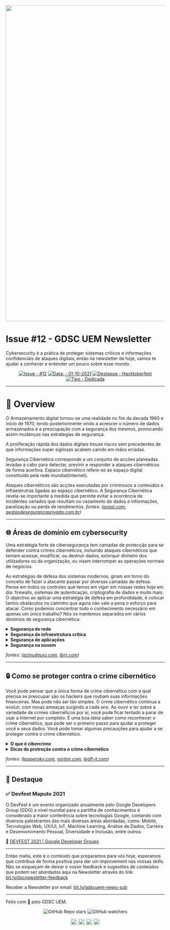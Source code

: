  <img src="https://user-images.githubusercontent.com/50568515/130362231-2d2f81a1-e3a5-48bf-8923-308ab0ac80eb.png" width="1000px" />
  <h1 align="left">
    Issue #12 - GDSC UEM Newsletter
  </h1>
Cybersecurity é a prática de proteger sistemas críticos e informações confidenciais de ataques digitais, então na newsletter de hoje, vamos te ajudar a conhecer e entender um pouco sobre esse mundo.

<span align="center">

[![Issue - #12](https://img.shields.io/badge/Issue-%2312-2ea44f)](https://https://github.com/gdscuem/tree/main/2021/)
[![Data: - 01-10-2021](https://img.shields.io/badge/Data%3A-06--10--2021-brightgreen)](https://https://github.com/gdscuem/tree/main/2021/)
[![Destaque - Hacktoberfest](https://img.shields.io/badge/Destaque-DevFest%2021-yellow)](https://https://github.com/gdscuem/tree/main/2021/) [![Tipo  - Dedicada](https://img.shields.io/badge/Tipo_-Dedicada-blue)](https://https://github.com/gdscuem/tree/main/2021/)

</span>


---

# 👀 Overview

O Armazenamento digital tornou-se uma realidade no fim da decada 1960 e início de 1970, tendo posteriormente vindo a acrescer o número de dados armazenados e a preocupação com a segurança dos mesmos, provocando assim mudanças nas estrategias de segurança.

A proliferação rápida dos dados digitais trouxe riscos sem precedentes de que informações super sigilosas acabem caindo em mãos erradas.

Segurança Cibernética corresponde a um conjunto de acções planeadas levadas a cabo para detectar, previnir e responder a ataques cibernéticos de forma acertiva. Espaco cibernético refere-se ao espaço digital constituido pela rede mundial(internet).

Ataques cibernéticos são acções executadas por criminosos a conteúdos e infraestrutras ligadas ao espaço cibernético.
A Segurança Cibernética revela-se importante a medida que permite evitar a ocorrência de incidentes variados que resultam no vazamento de dados e informações, paralização ou perda de rendimentos.
_fontes: ([avast.com](https://www.avast.com/pt-br/business/resources/future-of-network-security#android), [gestaodesegurancaprivada.com.br](https://gestaodesegurancaprivada.com.br/seguranca-cibernetica-o-que-e-objetivos-importancia-medidas/))_

---

## 🌐 Áreas de domínio em cybersecurity

Uma estratégia forte de cibersegurança tem camadas de protecção para se defender contra crimes cibernéticos, incluindo ataques cibernéticos que tentam acessar, modificar, ou destruir dados, extorquir dinheiro dos utilizadores ou da organização, ou visam interromper as operações normais de negócios.

As estratégias de defesa dos sistemas modernos, giram em torno do conceito de fazer o atacante passar por diversas camadas de defesa. Pense em todos os controles que temos em vigor em nossas redes hoje em dia: firewalls, sistemas de autenticação, criptografia de dados e muito mais. O objectivo ao aplicar uma estratégia de defesa em profundidade, é colocar tantos obstáculos no caminho que agora não vale a pena o esforço para atacar. Como podemos concentrar todo o conhecimento necessário em apenas um único trabalho? Nós os mantemos separados em vários domínios de segurança cibernética:

<details>
<summary><b>Segurança de rede</b></summary>

Em seu termo mais simples, segurança de rede, é um conjunto de regras e configurações projetadas para proteger a integridade, confidencialidade e acessibilidade de redes de computadores e dados usando tecnologias de software e hardware. Qualquer organização, independentemente do tamanho, indústria ou infraestrutura, requer um certo grau de soluções de segurança de rede para protegê-la do cenário cada vez maior de ameaças cibernéticas atualmente.

Existem diversas camadas por considerar ao abordar a segurança de rede em uma organização. Ataques podem acontecer em qualquer camada no modelo de camadas de segurança da rede, portanto, o hardware, software e políticas de segurança de rede devem ser projetados para atender a cada área.

A segurança de rede normalmente consiste em três controles diferentes: físico, técnico e administrativo.
<i>fontes: [forcepoint.com](https://www.forcepoint.com/cyber-edu/network-security)</i>

</details>

<details>

<summary><b>Segurança de infraestrutura crítica</b></summary>

Seguranca de infraestrutura crítica, se refere à um conjunto de práticas para proteger os sistemas, redes e outros ativos cuja operação contínua é considerada necessária para garantir a segurança de uma determinada nação, sua economia, e a saúde e segurança pública.
_fontes: ([whatis.techtarget.com](https://whatis.techtarget.com/definition/critical-infrastructure-security))_

</details>

<details>
<summary><b>Segurança de aplicações</b></summary>

A segurança de aplicativos se refere aos processos, ferramentas e práticas que visam proteger os aplicativos de ameaças em todo o ciclo de vida do aplicativo. A Segurança de aplicativos não é uma única tecnologia, em vez disso, é um conjunto de boas práticas, funções e recursos adicionados ao software de uma organização para ajudar a prevenir e remediar ameaças de ciberataques, violações de dados e outras fontes.

Conforme validado por vários estudos, a maioria das violações bem-sucedidas visa vulnerabilidades exploráveis que residem na camada de aplicação, indicando a necessidade dos departamentos de TI da empresa a estarem mais vigilantes sobre a segurança dos aplicativos. Para agravar ainda mais o problema, o número e a complexidade das aplicações estão crescendo, dez anos atrás, o desafio da segurança de software era proteger aplicativos de desktop e sites estáticos que eram bastante inócuos e fáceis de escopo e proteção, Agora, a cadeia de suprimentos de software é muito mais complicada considerando o desenvolvimento terceirizado, o número de aplicativos legados, juntamente com o desenvolvimento interno que tira proveito de componentes de software de terceiros, de código aberto e comerciais, disponíveis no mercado. Portanto, as organizações precisam de soluções de segurança de aplicativos que cubram todos os seus aplicativos, desde aqueles usados internamente até os aplicativos externos populares usados nos smartphones dos clientes.

_fontes: ([nutanix.com](https://www.nutanix.com/info/what-is-application-security), [microfocus.com](https://www.microfocus.com/en-us/what-is/application-security))_

</details>

<details>
<summary><b>Segurança na nuvem</b></summary>

Segurança na nuvem se refere a um conjunto de políticas, procedimentos tecnológicos, serviços e soluções projetadas para dar suporte a funcionalidade segura ao construir, implantar e gerenciar aplicativos baseados em nuvem e dados associados. Seja operando em ambientes de nuvem pública, privada ou híbrida, a segurança em nuvem cria e mantém estratégias e ações preventivas para combater qualquer ameaça aos sistemas e aplicativos em rede.

Ameaças a serviços operando na nuvem podem ser originadas tanto de fontes internas quanto externas e variam em gravidade e complexidade. Ameaças comuns podem incluir: violações de dados, Injeções de malware, Conformidade regulatória, ataques DDoS, Insiders maliciosos, entre outros.

Segurança na nuvem é muito mais do que uma lista de protocolos defensivos implementados para restringir o uso da rede. Em vez disso, foi projetada para criar maior agilidade na nuvem e facilitar o crescimento organizacional, enquanto protege os aplicativos de negócios.

Dada a agilidade com que os aplicativos em nuvem estão sendo desenvolvidos, os processos operacionais tradicionais estão se movendo em direção a um processo integrado de DevSecOps (development-security-operational), com uma mentalidade de segurança em primeiro lugar.

_fontes: ([ibm.com](https://www.ibm.com/cloud/learn/cloud-security))_

</details>

_fontes: ([acloudguru.com](https://acloudguru.com/blog/engineering/domains-of-cybersecurity-a-brief-overview-hacking-into-cybersecurity), [ibm.com](https://www.ibm.com/topics/cybersecurity))_

---

## 🔒 Como se proteger contra o crime cibernético

Você pode pensar que a única forma de crime cibernético com a qual precisa se preocupar são os hackers que roubam suas informações financeiras. Mas pode não ser tão simples. O crime cibernético continua a evoluir, com novas ameaças surgindo a cada ano. Ao ouvir e ler sobre a variedade de crimes cibernéticos por aí, você pode ficar tentado a parar de usar a Internet por completo. É uma boa ideia saber como reconhecer o crime cibernético, que pode ser o primeiro passo para ajudar a proteger você e seus dados. Você pode tomar algumas precauções para ajudar a se proteger contra o crime cibernético.

<details>
<summary><b>O que é cibercrime</b></summary>

O crime cibernético ou cibercrime é qualquer crime que ocorre online ou principalmente online. Os cibercriminosos frequentemente cometem crimes focando em redes ou dispositivos de computador. O crime cibernético pode variar de violações de segurança a roubo de identidade. Outros crimes cibernéticos incluem coisas como perseguição cibernética, assédio, intimidação, exploração sexual infantil, expor publicamente na Internet fotos ou vídeos íntimos de outra pessoa sem o consentimento dela, também conhecido como “pornografia de vingança”.

</details>

<details>
<summary><b>Dicas de protreção contra o crime cibernético</b></summary>

Qualquer pessoa que use a Internet deve tomar alguns cuidados básicos. Aqui estão algumas dicas que você pode usar para ajudar a se proteger contra os diversos crimes cibernéticos que existem:

- **Não abra anexos de e-mail de remetentes desconhecidos**

  Estes podem estar infectados por malware (softwares maliciosos).

- **Não clique em links de remetentes desconhecidos ou em sites não familiares**

  Esta é uma forma comum de propagação de malware.

- **Use o bom senso antes de enviar informações confidenciais**

  Se um pedido parecer estranho, provavelmente é. É melhor verificar através de uma chamada telefônica com a pessoa em questão antes de aceitar a "solicitação".

- **Mantenha seu software e sistemas totalmente atualizados**

  Frequentemente, os ataques cibernéticos acontecem porque seus sistemas ou software não estão totalmente atualizados, deixando pontos fracos. Isso é especialmente importante com seus sistemas operacionais e software de segurança de Internet. Os cibercriminosos frequentemente usam vulnerabilidades conhecidas, ou falhas, em seu software para obter acesso ao seu sistema. Corrigir essas vulnerabilidades e falhas pode diminuir a probabilidade de você se tornar um alvo do crime cibernético.

- **Faça backup de seus dados**

  Faça backups para o caso de acontecer um desastre (geralmente um ataque cibernético), **você deve fazer backup de seus dados** para evitar sérios períodos de inatividade, perda de dados e graves perdas financeiras.

- **Controle o acesso aos seus sistemas ou dispositivos**

  Acredite ou não, um dos ataques que você pode receber em seus sistemas pode ser físico, ter controle sobre quem pode acessar seus dispositivos é realmente muito importante. **É essencial controlar quem tem acesso aos seus dispositivos ou softwares**.

- **Senhas**

  Ter a mesma senha configurada para tudo pode ser perigoso. Depois que um hacker descobre sua senha, ele agora tem acesso a tudo em seu sistema e qualquer aplicativo que você usa. Ter diferentes senhas configuradas para cada aplicativo que você usa é um benefício real para sua segurança, e alterá-las frequentemente manterá um alto nível de proteção contra ameaças externas e internas.

  **Use senhas fortes,** Garanta que suas senhas não sejam fáceis de adivinhar.

  Não repita suas senhas em sites diferentes e altere-as regularmente. Torne-os complexos. Isso significa usar uma combinação de pelo menos 10 letras, números e símbolos. Um aplicativo de gestão de senha pode ajudá-lo a manter suas senhas bloqueadas.

- **Gerenciar suas configurações de redes sociais**

  Mantenha suas informações pessoais e privadas bloqueadas. Os cibercriminosos de engenharia social geralmente podem obter suas informações pessoais com apenas alguns pontos de dados, portanto, quanto menos você compartilhar publicamente, melhor. Por exemplo, se você publicar o nome do seu animal de estimação ou revelar o nome de solteira de sua mãe, poderá expor as respostas a duas perguntas de segurança comuns.

- **Segurança no Wi-Fi**

  Qualquer dispositivo pode ser infectado ao se conectar a uma rede. Proteger suas redes wi-fi e ocultá-las é uma das coisas mais seguras que você pode fazer por seus sistemas. Evite usar redes Wi-Fi não seguras em locais públicos, redes não seguras deixam você vulnerável a ataques.

- **Fortaleça sua rede**

  É uma boa ideia começar com uma senha de criptografia forte, bem como uma rede privada virtual. Uma VPN - abreviação de rede privada virtual - também pode ajudar a proteger os dados que você envia e recebe online, especialmente ao acessar a Internet em um Wi-Fi público. Uma VPN criptografará todo o tráfego que sai de seus dispositivos até chegar ao destino. Se os cibercriminosos conseguirem hackear sua linha de comunicação, eles só interceptarão dados criptografados. É uma boa ideia usar uma VPN sempre que você usar uma rede Wi-Fi pública, seja em uma biblioteca, café, hotel ou aeroporto.

- **Tome medidas para ajudar a se proteger contra roubo de identidade**

  O roubo de identidade ocorre quando alguém obtém indevidamente seus dados pessoais de uma forma que envolve fraude ou engano, normalmente para ganho econômico. Como? Você pode ser induzido a fornecer informações pessoais pela Internet, por exemplo, ou um ladrão pode roubar sua correspondência para acessar as informações da conta. É por isso que é importante proteger seus dados pessoais.

- **Saiba o que fazer se você se tornar uma vítima**

  Se você acredita que se tornou vítima de um crime cibernético, você precisa alertar a polícia local. Isso é importante mesmo que o crime pareça menor. Seu relatório pode ajudar as autoridades em suas investigações ou pode ajudar a impedir que criminosos se aproveitem de outras pessoas no futuro.

- **Mantenha-se atualizado sobre as principais violações de segurança**

</details>

_fontes: ([kaspersky.com](https://www.kaspersky.com.br/resource-center/definitions/what-is-cyber-security), [norton.com](https://us.norton.com/internetsecurity-how-to-how-to-recognize-and-protect-yourself-from-cybercrime.html), [leaft-it.com](https://leaf-it.com/10-ways-prevent-cyber-attacks/))_

---

## 🎯 Destaque

### ✅ Devfest Maputo 2021

O DevFest é um evento organizado anualmente pelo Google Developers Group (GDG) a nível mundial para a partilha de conhecimentos é considerado a maior conferência sobre tecnologias Google, contando com diversos palestrantes das mais diversas áreas abordadas, como: Mobile, Tecnologias Web, UX/UI, IoT, Machine Learning, Análise de Dados, Carreira e Desenvolvimento Pessoal, Diversidade e Inclusão, entre outros.

🔗 [DEVFEST 2021 | Google Developer Groups](https://gdg.community.dev/events/details/google-gdg-maputo-presents-devfest-2021/)

---

Então malta, este é o conteúdo que preparamos para vós hoje, esperamos que contribua de forma positiva para dar um improvement nas vossas skills. Não se esqueçam de deixar o vosso feedback e sugestões de conteúdos que podem ser abordados aqui na Newsletter através do link: [bit.ly/dscnewsletter-feedback](https://bit.ly/dscnewsletter-feedback)

Receber a Newsletter por email: [bit.ly/gdscuem-news-sub](https://bit.ly/gdscuem-news-sub)

---

Feito com 💙 pelo GDSC UEM.

<p align="center">
  <img alt="GitHub Repo stars" src="https://img.shields.io/github/stars/gdscuem?style=social">
  <img alt="GitHub watchers" src="https://img.shields.io/github/watchers/gdscuem?style=social">

</p>

<p align="center">
  <a href="https://twitter.com/gdscuem" target="_blank"><img align="center" src="https://cdn.jsdelivr.net/npm/simple-icons@5.14.0/icons/twitter.svg" alt="gdscuem" width="20" height="20" /></a>
  <a href="https://www.linkedin.com/company/gdscuem/" target="_blank"><img align="center" src="https://cdn.jsdelivr.net/npm/simple-icons@5.14.0/icons/linkedin.svg" alt="gdscuem" width="20" height="20" /></a>
  <a href="https://instagram.com/gdscuem/" target="_blank"><img align="center" src="https://cdn.jsdelivr.net/npm/simple-icons@5.14.0/icons/instagram.svg" alt="gdscuem" width="20" height="20" /></a>
  <a href="https://fb.com/gdscuem/" target="_blank"><img align="center" src="https://cdn.jsdelivr.net/npm/simple-icons@5.14.0/icons/facebook.svg" alt="gdscuem" width="20" height="20" /></a>
</p>
